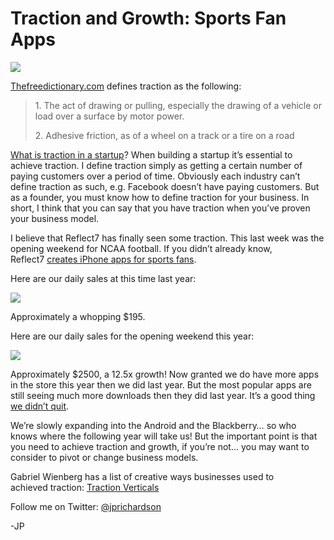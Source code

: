 <!--
id: 1077518365
link: http://techneur.com/post/1077518365/traction-and-growth-sports-fan-apps
slug: traction-and-growth-sports-fan-apps
date: Mon Sep 06 2010 16:44:48 GMT-0500 (CDT)
publish: 2010-09-06
tags: reflect7, sports-fan-apps, iphone, apple
-->


Traction and Growth: Sports Fan Apps
====================================

![](http://media.tumblr.com/tumblr_l8chilkUev1qzbc4f.png)

[Thefreedictionary.com](http://www.thefreedictionary.com/traction)
defines traction as the following:

> 1. The act of drawing or pulling, especially the drawing of a vehicle
> or load over a surface by motor power.
>
> 2. Adhesive friction, as of a wheel on a track or a tire on a road

[What is traction in a
startup](http://answers.onstartups.com/questions/2797/what-does-traction-really-mean)?
When building a startup it’s essential to achieve traction. I define
traction simply as getting a certain number of paying customers over a
period of time. Obviously each industry can’t define traction as such,
e.g. Facebook doesn’t have paying customers. But as a founder, you must
know how to define traction for your business. In short, I think that
you can say that you have traction when you’ve proven your business
model.

I believe that Reflect7 has finally seen some traction. This last week
was the opening weekend for NCAA football. If you didn’t already know,
Reflect7 [creates iPhone apps for sports
fans](http://reflect7.com/apps/football-fan-apps). 

Here are our daily sales at this time last year:

![](http://media.tumblr.com/tumblr_l8cesoeUml1qzbc4f.png)

Approximately a whopping \$195.

Here are our daily sales for the opening weekend this year:

![](http://media.tumblr.com/tumblr_l8cev8GprA1qzbc4f.png)

Approximately \$2500, a 12.5x growth! Now granted we do have more apps
in the store this year then we did last year. But the most popular apps
are still seeing much more downloads then they did last year. It’s a
good thing [we didn’t
quit](http://techneur.com/post/615265667/learning-pains).

We’re slowly expanding into the Android and the Blackberry… so who knows
where the following year will take us! But the important point is that
you need to achieve traction and growth, if you’re not… you may want to
consider to pivot or change business models.

Gabriel Wienberg has a list of creative ways businesses used to
achieved traction: [Traction
Verticals](http://www.gabrielweinberg.com/blog/2010/04/in-the-pursuit-of-traction-have-you-considered-all-verticals.html) 

Follow me on Twitter: [@jprichardson](http://twitter.com/jprichardson)

-JP

